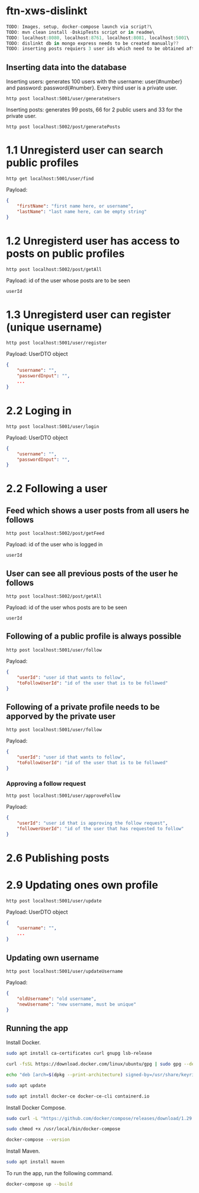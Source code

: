 # ftn-xws-dislinkt

```javascript
TODO: Images, setup, docker-compose launch via script?\
TODO: mvn clean install -DskipTests script or in readme\
TODO: localhost:8080, localhost:8761, localhost:8081, localhost:5001\
TODO: dislinkt db in mongo express needs to be created manually??
TODO: inserting posts requiers 3 user ids which need to be obtained after inserting the users
```

## Inserting data into the database
Inserting users: generates 100 users with the username: user{#number} and password: password{#number}.
Every third user is a private user.

```
http post localhost:5001/user/generateUsers
```
Inserting posts: generates 99 posts, 66 for 2 public users and 33 for the private user.

```
http post localhost:5002/post/generatePosts
```

# 1.1 Unregisterd user can search public profiles
```
http get localhost:5001/user/find
``` 
Payload: 
```json
{
	"firstName": "first name here, or username",
	"lastName": "last name here, can be empty string"
}
```

# 1.2 Unregisterd user has access to posts on public profiles
```
http post localhost:5002/post/getAll
```
Payload: id of the user whose posts are to be seen
```plaintext
userId

```

# 1.3 Unregisterd user can register (unique username)
```
http post localhost:5001/user/register
``` 
Payload: UserDTO object
```json
{
	"username": "",
	"passwordInput": "",
	...
}
```

# 2.2 Loging in
```
http post localhost:5001/user/login
```
Payload: UserDTO object
```json
{
    "username": "",
    "passwordInput": "",
}
```

# 2.2 Following a user
## Feed which shows a user posts from all users he follows
```
http post localhost:5002/post/getFeed
```
Payload: id of the user who is logged in
```plaintext
userId
```
## User can see all previous posts of the user he follows
```
http post localhost:5002/post/getAll
```
Payload: id of the user whos posts are to be seen
```plaintext
userId
```
## Following of a public profile is always possible
```
http post localhost:5001/user/follow
```
Payload: 
```json
{
	"userId": "user id that wants to follow",
	"toFollowUserId": "id of the user that is to be followed"
}
```
## Following of a private profile needs to be apporved by the private user
```
http post localhost:5001/user/follow
```
Payload: 
```json
{
    "userId": "user id that wants to follow",
    "toFollowUserId": "id of the user that is to be followed"
}
```
### Approving a follow request
```
http post localhost:5001/user/approveFollow
```
Payload: 
```json
{
	"userId": "user id that is approving the follow request",
	"followerUserId": "id of the user that has requested to follow"
}
```

# 2.6 Publishing posts

# 2.9 Updating ones own profile
```
http post localhost:5001/user/update
```
Payload: UserDTO object
```json
{
    "username": "",
    ...
}
```
## Updating own username
```
http post localhost:5001/user/updateUsername
```
Payload: 
```json
{
	"oldUsername": "old username",
	"newUsername": "new username, must be unique"
}
```

## Running the app

Install Docker.

```bash
sudo apt install ca-certificates curl gnupg lsb-release

curl -fsSL https://download.docker.com/linux/ubuntu/gpg | sudo gpg --dearmor -o /usr/share/keyrings/docker-archive-keyring.gpg

echo "deb [arch=$(dpkg --print-architecture) signed-by=/usr/share/keyrings/docker-archive-keyring.gpg] https://download.docker.com/linux/ubuntu $(lsb_release -cs) stable" | sudo tee /etc/apt/sources.list.d/docker.list > /dev/null

sudo apt update

sudo apt install docker-ce docker-ce-cli containerd.io

```

Install Docker Compose.
```bash
sudo curl -L "https://github.com/docker/compose/releases/download/1.29.2/docker-compose-$(uname -s)-$(uname -m)" -o /usr/local/bin/docker-compose

sudo chmod +x /usr/local/bin/docker-compose

docker-compose --version
```

Install Maven.
```bash
sudo apt install maven
```

To run the app, run the following command.
```bash
docker-compose up --build
```